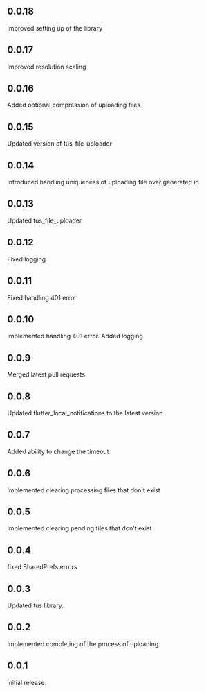 ## 0.0.18

Improved setting up of the library

## 0.0.17

Improved resolution scaling

## 0.0.16

Added optional compression of uploading files

## 0.0.15

Updated version of tus_file_uploader

## 0.0.14

Introduced handling uniqueness of uploading file over generated id

## 0.0.13

Updated tus_file_uploader

## 0.0.12

Fixed logging

## 0.0.11

Fixed handling 401 error

## 0.0.10

Implemented handling 401 error. Added logging

## 0.0.9

Merged latest pull requests

## 0.0.8

Updated flutter_local_notifications to the latest version

## 0.0.7

Added ability to change the timeout

## 0.0.6

Implemented clearing processing files that don't exist

## 0.0.5

Implemented clearing pending files that don't exist

## 0.0.4

fixed SharedPrefs errors

## 0.0.3

Updated tus library.

## 0.0.2

Implemented completing of the process of uploading.

## 0.0.1

initial release.